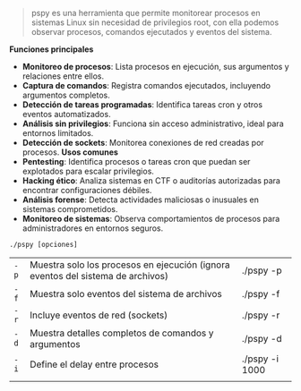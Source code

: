 > pspy es una herramienta que permite monitorear procesos en sistemas Linux sin necesidad de privilegios root, con ella podemos observar procesos, comandos ejecutados y eventos del sistema.

**Funciones principales**
- **Monitoreo de procesos**: Lista procesos en ejecución, sus argumentos y relaciones entre ellos.
- **Captura de comandos**: Registra comandos ejecutados, incluyendo argumentos completos.
- **Detección de tareas programadas**: Identifica tareas cron y otros eventos automatizados.
- **Análisis sin privilegios**: Funciona sin acceso administrativo, ideal para entornos limitados.
- **Detección de sockets**: Monitorea conexiones de red creadas por procesos.
**Usos comunes**
- **Pentesting**: Identifica procesos o tareas cron que puedan ser explotados para escalar privilegios.
- **Hacking ético**: Analiza sistemas en CTF o auditorías autorizadas para encontrar configuraciones débiles.
- **Análisis forense**: Detecta actividades maliciosas o inusuales en sistemas comprometidos.
- **Monitoreo de sistemas**: Observa comportamientos de procesos para administradores en entornos seguros.
```
./pspy [opciones]
```

|      |                                                                                 |                |
| ---- | ------------------------------------------------------------------------------- | -------------- |
| `-p` | Muestra solo los procesos en ejecución (ignora eventos del sistema de archivos) | ./pspy -p      |
| `-f` | Muestra solo eventos del sistema de archivos                                    | ./pspy -f      |
| `-r` | Incluye eventos de red (sockets)                                                | ./pspy -r      |
| `-d` | Muestra detalles completos de comandos y argumentos                             | ./pspy -d      |
| `-i` | Define el delay entre procesos                                                  | ./pspy -i 1000 |
|      |                                                                                 |                |

